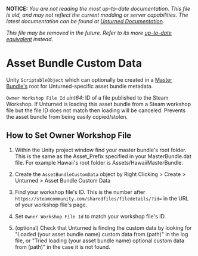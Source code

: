 **NOTICE:** *You are not reading the most up-to-date documentation. This file is old, and may not reflect the current modding or server capabilities. The latest documentation can be found at [Unturned Documentation](https://docs.smartlydressedgames.com/).*

*This file may be removed in the future. Refer to its more [up-to-date equivalent](https://docs.smartlydressedgames.com/en/stable/assets/asset-bundle-custom-data.html) instead.*

Asset Bundle Custom Data
========================

Unity `ScriptableObject` which can optionally be created in a [Master Bundle's](AssetBundles.md) root for Unturned-specific asset bundle metadata.

`Owner Workshop File Id` *uint64*: ID of a file published to the Steam Workshop. If Unturned is loading this asset bundle from a Steam workshop file but the file ID does not match then loading will be canceled. Prevents the asset bundle from being easily copied/stolen.

How to Set Owner Workshop File
------------------------------

1. Within the Unity project window find your master bundle's root folder. This is the same as the Asset_Prefix specified in your MasterBundle.dat file. For example Hawaii's root folder is Assets/HawaiiMasterBundle.

2. Create the `AssetBundleCustomData` object by Right Clicking > Create > Unturned > Asset Bundle Custom Data

3. Find your workshop file's ID. This is the number after `https://steamcommunity.com/sharedfiles/filedetails/?id=` in the URL of your workshop file's page.

4. Set `Owner Workshop File Id` to match your workshop file's ID.

5. (optional) Check that Unturned is finding the custom data by looking for "Loaded (your asset bundle name) custom data from (path)" in the log file, or "Tried loading (your asset bundle name) optional custom data from (path)" in the case it is not found.
